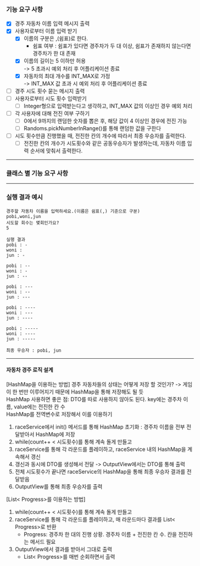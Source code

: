 ### 기능 요구 사항

-[x] 경주 자동차 이름 입력 메시지 출력
-[x] 사용자로부터 이름 입력 받기
    -[x] 이름의 구분은 ,(쉼표)로 한다.
        - 쉼표 여부 : 쉼표가 있다면 경주차가 두 대 이상, 쉼표가 존재하지 않는다면 경주차가 한 대 존재
    -[x] 이름의 길이는 5 이하만 허용   
     -> 5 초과시 예외 처리 후 어플리케이션 종료
    -[x] 자동차의 최대 개수를 INT_MAX로 가정  
     -> INT_MAX 값 초과 시 예외 처리 후 어플리케이션 종료
-[ ] 경주 시도 횟수 묻는 메시지 출력
-[ ] 사용자로부터 시도 횟수 입력받기
    -[ ] Integer형으로 입력받는다고 생각하고, INT_MAX 값의 이상인 경우 예외 처리
-[ ] 각 사용자에 대해 전진 여부 구하기
    -[ ] 0에서 9까지의 랜덤한 숫자를 뽑은 후, 해당 값이 4 이상인 경우에 전진 가능
    -[ ] Randoms.pickNumberInRange()를 통해 랜덤한 값을 구한다
-[ ] 시도 횟수만큼 진행했을 때, 전진한 칸의 개수에 따라서 최종 우승자를 출력한다.
    -[ ] 전진한 칸의 개수가 시도횟수와 같은 공동우승자가 발생하는데, 자동차 이름 입력 순서에 맞춰서 출력한다.

---

### 클래스 별 기능 요구 사항

---

### 실행 결과 예시

```
경주할 자동차 이름을 입력하세요.(이름은 쉼표(,) 기준으로 구분)
pobi,woni,jun
시도할 회수는 몇회인가요?
5

실행 결과
pobi : -
woni : 
jun : -

pobi : --
woni : -
jun : --

pobi : ---
woni : --
jun : ---

pobi : ----
woni : ---
jun : ----

pobi : -----
woni : ----
jun : -----

최종 우승자 : pobi, jun
```

---

#### 자동차 경주 로직 설계

[HashMap을 이용하는 방법]
경주 자동차들의 상태는 어떻게 저장 할 것인가? -> 게임이 한 번만 이루어지기 때문에 HashMap을 통해 저장해도 될 듯  
HashMap 사용하면 좋은 점: DTO를 따로 사용하지 않아도 된다. key에는 경주차 이름, value에는 전진한 칸 수  
HashMap를 전역변수로 저장해서 이를 이용하기

1. raceService에서 init() 메서드를 통해 HashMap 초기화 : 경주차 이름을 전부 전달받아서 HashMap에 저장
2. while(count++ < 시도횟수)를 통해 계속 돌게 만들고
3. raceService를 통해 각 라운드를 플레이하고, raceService 내의 HashMap을 계속해서 갱신
4. 갱신과 동시에 DTO를 생성해서 전달 -> OutputView에서는 DTO를 통해 출력
5. 전체 시도횟수가 끝나면 raceService의 HashMap을 통해 최종 우승자 결과를 전달받음
6. OutputView를 통해 최종 우승자를 출력

[List< Progress>를 이용하는 방법]

1. while(count++ < 시도횟수)를 통해 계속 돌게 만들고
2. raceService를 통해 각 라운드를 플레이하고, 매 라운드마다 결과를 List< Progress>로 반환
    - Progress: 경주차 한 대의 진행 상황. 경주차 이름 + 전진한 칸 수. 칸을 전진하는 메서드 필요
3. OutputView에서 결과를 받아서 그대로 출력
    - List< Progress>를 매번 순회하면서 출력
